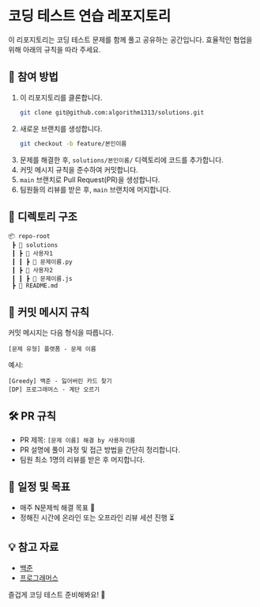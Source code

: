 # 코딩 테스트 연습 레포지토리

이 리포지토리는 코딩 테스트 문제를 함께 풀고 공유하는 공간입니다. 효율적인 협업을 위해 아래의 규칙을 따라 주세요.

## 🚀 참여 방법
1. 이 리포지토리를 클론합니다.
   ```sh
   git clone git@github.com:algorithm1313/solutions.git
   ```
2. 새로운 브랜치를 생성합니다.
   ```sh
   git checkout -b feature/본인이름
   ```
3. 문제를 해결한 후, `solutions/본인이름/` 디렉토리에 코드를 추가합니다.
4. 커밋 메시지 규칙을 준수하여 커밋합니다.
5. `main` 브랜치로 Pull Request(PR)을 생성합니다.
6. 팀원들의 리뷰를 받은 후, `main` 브랜치에 머지합니다.

## 📂 디렉토리 구조
```
📦 repo-root
 ┣ 📂 solutions
 ┃ ┣ 📂 사용자1
 ┃ ┃ ┣ 📜 문제이름.py
 ┃ ┣ 📂 사용자2
 ┃ ┃ ┣ 📜 문제이름.js
 ┣ 📜 README.md
```

## 📌 커밋 메시지 규칙
커밋 메시지는 다음 형식을 따릅니다.

```
[문제 유형] 플랫폼 - 문제 이름
```

예시:
```
[Greedy] 백준 - 잃어버린 카드 찾기 
[DP] 프로그래머스 - 계단 오르기 
```

## 🛠 PR 규칙
- PR 제목: `[문제 이름] 해결 by 사용자이름`
- PR 설명에 풀이 과정 및 접근 방법을 간단히 정리합니다.
- 팀원 최소 1명의 리뷰를 받은 후 머지합니다.

## 📅 일정 및 목표
- 매주 N문제씩 해결 목표 🎯
- 정해진 시간에 온라인 또는 오프라인 리뷰 세션 진행 ⏳

## 💡 참고 자료
- [백준](https://www.acmicpc.net/)
- [프로그래머스](https://programmers.co.kr/)

즐겁게 코딩 테스트 준비해봐요! 🚀

